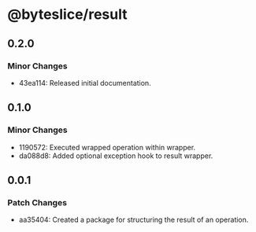 # @byteslice/result

## 0.2.0

### Minor Changes

- 43ea114: Released initial documentation.

## 0.1.0

### Minor Changes

- 1190572: Executed wrapped operation within wrapper.
- da088d8: Added optional exception hook to result wrapper.

## 0.0.1

### Patch Changes

- aa35404: Created a package for structuring the result of an operation.
